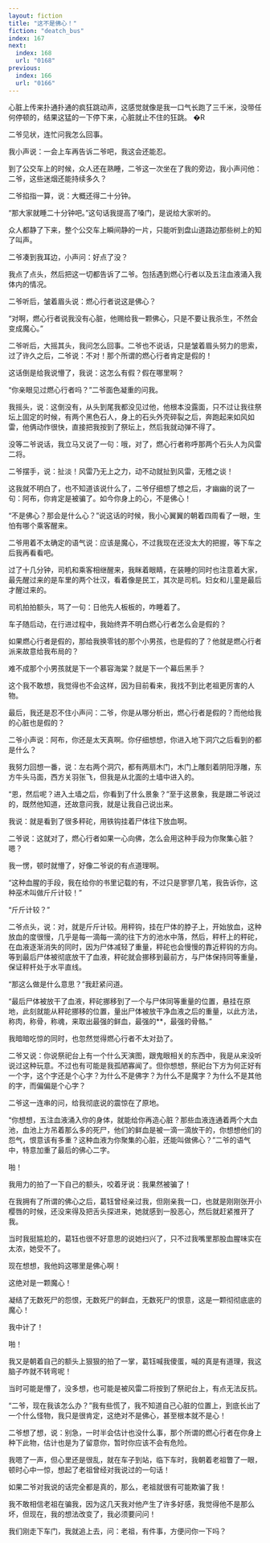```yaml
---
layout: fiction
title: "这不是佛心！"
fiction: "deatch_bus"
index: 167
next:
  index: 168
  url: "0168"
previous:
  index: 166
  url: "0166"
---
```

心脏上传来扑通扑通的疯狂跳动声，这感觉就像是我一口气长跑了三千米，没带任何停顿的，结果这猛的一下停下来，心脏就止不住的狂跳。 �R

二爷见状，连忙问我怎么回事。

我小声说：一会上车再告诉二爷吧，我这会还能忍。

到了公交车上的时候，众人还在熟睡，二爷这一次坐在了我的旁边，我小声问他：二爷，这些迷烟还能持续多久？

二爷掐指一算，说：大概还得二十分钟。

“那大家就睡二十分钟吧。”这句话我提高了嗓门，是说给大家听的。

众人都静了下来，整个公交车上瞬间静的一片，只能听到盘山道路边那些树上的知了叫声。

二爷凑到我耳边，小声问：好点了没？

我点了点头，然后把这一切都告诉了二爷。包括遇到燃心行者以及五注血液涌入我体内的情况。

二爷听后，皱着眉头说：燃心行者说这是佛心？

“对啊，燃心行者说我没有心脏，他赐给我一颗佛心，只是不要让我杀生，不然会变成魔心。”

二爷听后，大摇其头，我问怎么回事。二爷也不说话，只是皱着眉头努力的思索，过了许久之后，二爷说：不对！那个所谓的燃心行者肯定是假的！

这话倒是给我说懵了，我说：这怎么有假？假在哪里啊？

“你亲眼见过燃心行者吗？”二爷面色凝重的问我。

我摇头，说：这倒没有，从头到尾我都没见过他，他根本没露面，只不过让我往祭坛上固定的时候，有两个黑色石人，身上的石头外壳碎裂之后，奔跑起来如风如雷，他俩动作很快，直接把我按到了祭坛上，然后我就动弹不得了。

没等二爷说话，我立马又说了一句：哦，对了，燃心行者称呼那两个石头人为风雷二将。

二爷摆手，说：扯淡！风雷乃无上之力，动不动就扯到风雷，无稽之谈！

这我就不明白了，也不知道该说什么了，二爷仔细想了想之后，才幽幽的说了一句：阿布，你肯定是被骗了。如今你身上的心，不是佛心！

“不是佛心？那会是什么心？”说这话的时候，我小心翼翼的朝着四周看了一眼，生怕有哪个乘客醒来。

二爷用着不太确定的语气说：应该是魔心，不过我现在还没太大的把握，等下车之后我再看看吧。

过了十几分钟，司机和乘客相继醒来，我眯着眼睛，在装睡的同时也注意着大家，最先醒过来的是车里的两个壮汉，看着像是民工，其次是司机。妇女和儿童是最后才醒过来的。

司机拍拍额头，骂了一句：日他先人板板的，咋睡着了。

车子随后动，在行进过程中，我始终弄不明白燃心行者怎么会是假的？

如果燃心行者是假的，那给我换零钱的那个小男孩，也是假的了？他就是燃心行者派来故意给我布局的？

难不成那个小男孩就是下一个慕容海棠？就是下一个幕后黑手？

这个我不敢想，我觉得也不会这样，因为目前看来，我找不到比老祖更厉害的人物。

最后，我还是忍不住小声问：二爷，你是从哪分析出，燃心行者是假的？而他给我的心脏也是假的？

二爷小声说：阿布，你还是太天真啊。你仔细想想，你进入地下洞穴之后看到的都是什么？

我努力回想一番，说：左右两个洞穴，都有两扇木门，木门上雕刻着阴阳浮雕，东方牛头马面，西方关羽张飞，但我是从北面的土墙中进入的。

“恩，然后呢？进入土墙之后，你看到了什么景象？”至于这景象，我是跟二爷说过的，既然他知道，还故意问我，就是让我自己说出来。

我说：就是看到了很多秤砣，用铁钩挂着尸体往下放血啊。

二爷说：这就对了，燃心行者如果一心向佛，怎么会用这种手段为你聚集心脏？嗯？

我一愣，顿时就懵了，好像二爷说的有点道理啊。

“这种血腥的手段，我在给你的书里记载的有，不过只是寥寥几笔，我告诉你，这种巫术叫做斤斤计较！”

“斤斤计较？”

二爷点头，说：对，就是斤斤计较。用秤钩，挂在尸体的脖子上，开始放血，这种放血的度很慢，几乎是每一滴每一滴的往下方的池水中落，然后，秤杆上的秤砣，在血液逐渐消失的同时，因为尸体减轻了重量，秤砣也会慢慢的靠近秤钩的方向。等到最后尸体被彻底放干了血液，秤砣就会挪移到最前方，与尸体保持同等重量，保证秤杆处于水平直线。

“那这么做是什么意思？”我赶紧问道。

“最后尸体被放干了血液，秤砣挪移到了一个与尸体同等重量的位置，悬挂在原地，此刻就能从秤砣挪移的位置，量出尸体被放干净血液之后的重量，以此方法，称肉，称骨，称魂，来取出最强的鲜血，最强的**，最强的骨骼。”

我暗暗吃惊的同时，也忽然觉得燃心行者不太对劲了。

二爷又说：你说祭祀台上有一个什么天演图，跟鬼眼相关的东西中，我是从来没听说过这种玩意。不过也有可能是我孤陋寡闻了。但你想想，祭祀台下方为何正好有一个字，这个字还是个心字？为什么不是佛字？为什么不是魔字？为什么不是其他的字，而偏偏是个心字？

二爷这一连串的问，给我彻底说的震惊在了原地。

“你想想，五注血液涌入你的身体，就能给你再造心脏？那些血液连通着两个大血池，血池上方吊着那么多的死尸，他们的鲜血是被一滴一滴放干的，你想想他们的怨气，恨意该有多重？这种血液为你聚集的心脏，还能叫做佛心？”二爷的语气中，特意加重了最后的佛心二字。

啪！

我用力的拍了一下自己的额头，咬着牙说：我果然被骗了！

在我拥有了所谓的佛心之后，葛钰曾经亲过我，但刚亲我一口，也就是刚刚张开小樱唇的时候，还没来得及把舌头探进来，她就感到一股恶心，然后就赶紧推开了我。

当时我挺尴尬的，葛钰也很不好意思的说她扫兴了，只不过我嘴里那股血腥味实在太浓，她受不了。

现在想想，我他妈这哪里是佛心啊！

这绝对是一颗魔心！

凝结了无数死尸的怨恨，无数死尸的鲜血，无数死尸的恨意，这是一颗彻彻底底的魔心！

我中计了！

啪！

我又是朝着自己的额头上狠狠的拍了一掌，葛钰喊我傻蛋，喊的真是有道理，我这脑子咋就不转弯呢！

当时可能是懵了，没多想，也可能是被风雷二将按到了祭祀台上，有点无法反抗。

“二爷，现在我该怎么办？”我有些慌了，我不知道自己心脏的位置上，到底长出了一个什么怪物，我只是很肯定，这绝对不是佛心，甚至根本就不是心！

二爷想了想，说：别急，一时半会估计也没什么事，那个所谓的燃心行者在你身上种下此物，估计也是为了留意你，暂时你应该不会有危险。

我嗯了一声，但心里还是很乱，就在车子到站，临下车时，我朝着老祖瞥了一眼，顿时心中一惊，想起了老祖曾经对我说过的一句话！

如果二爷对我说的话完全都是真的，那么，老祖就很有可能欺骗了我！

我不敢相信老祖在骗我，因为这几天我对他产生了许多好感，我觉得他不是那么坏，但现在，我的想法改变了，我必须要问问！

我们刚走下车门，我就追上去，问：老祖，有件事，方便问你一下吗？